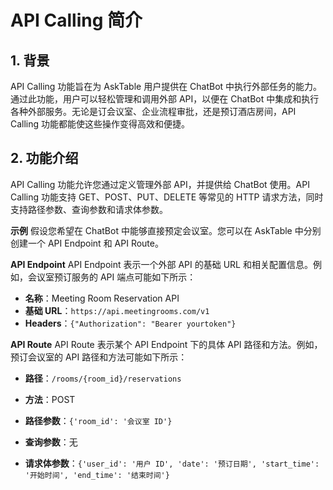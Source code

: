 
# API Calling 简介

## 1. 背景
API Calling 功能旨在为 AskTable 用户提供在 ChatBot 中执行外部任务的能力。通过此功能，用户可以轻松管理和调用外部 API，以便在 ChatBot 中集成和执行各种外部服务。无论是订会议室、企业流程审批，还是预订酒店房间，API Calling 功能都能使这些操作变得高效和便捷。

## 2. 功能介绍
API Calling 功能允许您通过定义管理外部 API，并提供给 ChatBot 使用。API Calling 功能支持 GET、POST、PUT、DELETE 等常见的 HTTP 请求方法，同时支持路径参数、查询参数和请求体参数。

**示例** 
假设您希望在 ChatBot 中能够直接预定会议室。您可以在 AskTable 中分别创建一个 API Endpoint 和 API Route。


**API Endpoint**
API Endpoint 表示一个外部 API 的基础 URL 和相关配置信息。例如，会议室预订服务的 API 端点可能如下所示：

* **名称**：Meeting Room Reservation API
* **基础 URL**：`https://api.meetingrooms.com/v1`
* **Headers**：```{"Authorization": "Bearer yourtoken"}```

**API Route**
API Route 表示某个 API Endpoint 下的具体 API 路径和方法。例如，预订会议室的 API 路径和方法可能如下所示：

* **路径**：`/rooms/{room_id}/reservations`
* **方法**：POST
* **路径参数**：`{'room_id': '会议室 ID'}`

* **查询参数**：无

* **请求体参数**：`{'user_id': '用户 ID', 'date': '预订日期', 'start_time': '开始时间', 'end_time': '结束时间'}`

